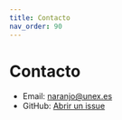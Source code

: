 ```yaml
---
title: Contacto
nav_order: 90
---
```


# Contacto

- Email: [naranjo@unex.es](mailto:naranjo@unex.es?subject=[DiCoSTEM-TT]%20Contacto)
- GitHub: [Abrir un issue](https://github.com/<your-user>/<your-repo>/issues)